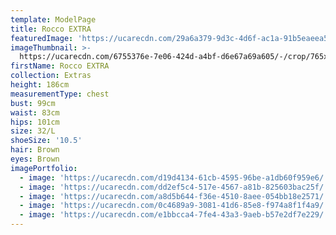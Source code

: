 ```yaml
---
template: ModelPage
title: Rocco EXTRA
featuredImage: 'https://ucarecdn.com/29a6a379-9d3c-4d6f-ac1a-91b5eaeea535/'
imageThumbnail: >-
  https://ucarecdn.com/6755376e-7e06-424d-a4bf-d6e67a69a605/-/crop/765x1017/87,181/-/preview/
firstName: Rocco EXTRA
collection: Extras
height: 186cm
measurementType: chest
bust: 99cm
waist: 83cm
hips: 101cm
size: 32/L
shoeSize: '10.5'
hair: Brown
eyes: Brown
imagePortfolio:
  - image: 'https://ucarecdn.com/d19d4134-61cb-4595-96be-a1db60f959e6/'
  - image: 'https://ucarecdn.com/dd2ef5c4-517e-4567-a81b-825603bac25f/'
  - image: 'https://ucarecdn.com/a8d5b644-f36e-4510-8aee-054bb18e2571/'
  - image: 'https://ucarecdn.com/0c4689a9-3081-41d6-85e8-f974a8f1f4a9/'
  - image: 'https://ucarecdn.com/e1bbcca4-7fe4-43a3-9aeb-b57e2df7e229/'
---
```


